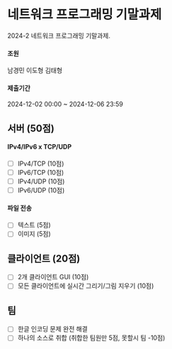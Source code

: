 # 네트워크 프로그래밍 기말과제

2024-2 네트워크 프로그래밍 기말과제.

#### 조원
남경민
이도형
김태형

#### 제출기간
2024-12-02 00:00 ~ 2024-12-06 23:59

## 서버 (50점)
#### IPv4/IPv6 x TCP/UDP
- [ ] IPv4/TCP (10점)
- [ ] IPv6/TCP (10점)
- [ ] IPv4/UDP (10점)
- [ ] IPv6/UDP (10점)
#### 파일 전송
- [ ] 텍스트 (5점)
- [ ] 이미지 (5점)

## 클라이언트 (20점)
- [ ] 2개 클라이언트 GUI (10점)
- [ ] 모든 클라이언트에 실시간 그리기/그림 지우기 (10점)

## 팀
- [ ] 한글 인코딩 문제 완전 해결
- [ ] 하나의 소스로 취합 (취합한 팀원만 5점, 못할시 팀 -10점)
